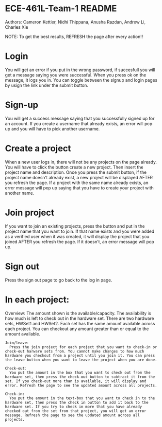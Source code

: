 # ECE-461L-Team-1 README
Authors: Cameron Kettler, Nidhi Thippana, Anusha Razdan, Andrew Li, Charles Xie

NOTE: To get the best results, REFRESH the page after every action!!

# Login
  You will get an error if you put in the wrong password, if succesfull you will get a message saying you were successful. When you press ok on the message, it logs you in. You can toggle between the signup and login pages by usign the link under the submit button.
  
# Sign-up
  You will get a success message saying that you successfully signed up for an account. If you create a username that already exists, an error will pop up and you will have to pick another username.

# Create a project
  When a new user logs in, there will not be any projects on the page already. You will have to click the button create a new project. Then insert the project name and description. Once you press the submit button, if the project name doesn't already exist, a new project will be displayed AFTER you refresh the page. 
  If a project with the same name already exists, an error message will pop up saying that you have to create your project with another name.

# Join project
  If you want to join an existing projects, press the button and put in the project name that you want to join. If that name exists and you were added as a verified user when it was created, it will display the project that you joined AFTER you refresh the page. If it doesn't, an error message will pop up.

# Sign out
  Press the sign out page to go back to the log in page. 
  
# In each project:
  Overview:
    The amount shown is the available/capacity. The availability is how much is left to check out in the hardware set. There are two hardware sets, HWSet1 and HWSet2. Each set has the same amount available across each project. You can checkout any amount greater than or equal to the amount available. 

    Join/leave:
      Press the join project for each project that you want to check-in or check-out harware sets from. You cannot make changes to how much hardware you checkout from a project until you join it. You can press the leave button when you want to leave the project when you are done.
      
    Check-out:
      You put the amount in the box that you want to check out from the hardware set, then press the check-out button to subtract it from the set. If you check-out more than is available, it will display and error. Refresh the page to see the updated amount across all projects.

    Check-in:
      You put the amount in the text-box that you want to check in to the hardware set, then press the check in button to add it back to the hardware set. If you try to check in more that you have already checked out from the set from that project, you will get an error message. Refresh the page to see the updated amount across all projects.
  
